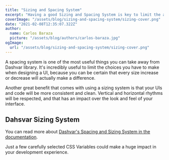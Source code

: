```yaml
---
title: "Sizing and Spacing System"
excerpt: "Having a good Sizing and Spacing System is key to limit the amount of choices you have when you are building a new UI. Read more about choosing the right system."
coverImage: "/assets/blog/sizing-and-spacing-system/sizing-cover.png"
date: "2021-02-08T12:35:07.322Z"
author:
  name: Carlos Baraza
  picture: "/assets/blog/authors/carlos-baraza.jpg"
ogImage:
  url: "/assets/blog/sizing-and-spacing-system/sizing-cover.png"
---
```


A spacing system is one of the most useful things you can take away from Dashvar library. It's incredibly
useful to limit the choices you have to make when designing a UI, because you can be certain that every size increase or decrease will actually make a difference.

Another great benefit that comes with using a sizing system is that your UIs and code will be more consistent and clean. Vertical and horizontal rhythms will be respected, and that has an impact over the look and feel of your interface.

## Dahsvar Sizing System

You can read more about [Dashvar's Spacing and Sizing System in the documentation](https://dashvar.com/docs/sizing-system).

Just a few carefully selected CSS Variables could make a huge impact in your development experience.
